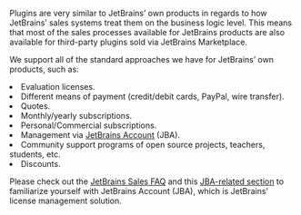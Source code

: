 [//]: # (title: Billing & Licensing)

<p>Plugins are very similar to JetBrains’ own products in regards to how JetBrains’ sales systems treat them on the business logic level. This means that most of the sales processes available for JetBrains products are also available for third-party plugins sold via JetBrains Marketplace.</p>
<list><p>We support all of the standard approaches we have for JetBrains’ own products, such as:</p>
  <li>Evaluation licenses.</li>
  <li>Different means of payment (credit/debit cards, PayPal, wire transfer).</li>
  <li>Quotes.</li>
  <li>Monthly/yearly subscriptions.</li>
  <li>Personal/Commercial subscriptions.</li>
  <li>Management via <a href="https://account.jetbrains.com/login">JetBrains Account</a> (JBA).</li>
  <li>Community support programs of open source projects, teachers, students, etc.</li>
  <li>Discounts.</li>
</list>

<p>Please check out the <a href="https://sales.jetbrains.com/hc/en-gb">JetBrains Sales FAQ</a> and this <a href="https://sales.jetbrains.com/hc/en-gb/categories/200934669-JetBrains-Account-Help">JBA-related section</a> to familiarize yourself with JetBrains Account (JBA), which is JetBrains’ license management solution.</p>
